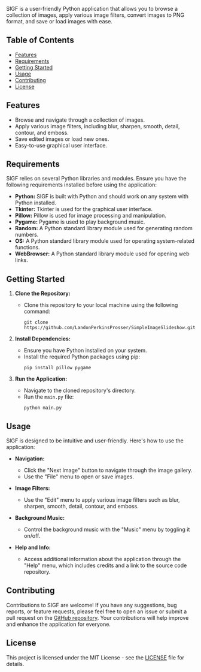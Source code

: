 SIGF is a user-friendly Python application that allows you to browse a collection of images, apply various image filters, convert images to PNG format, and save or load images with ease.

## Table of Contents

- [Features](#features)
- [Requirements](#requirements)
- [Getting Started](#getting-started)
- [Usage](#usage)
- [Contributing](#contributing)
- [License](#license)

## Features

- Browse and navigate through a collection of images.
- Apply various image filters, including blur, sharpen, smooth, detail, contour, and emboss.
- Save edited images or load new ones.
- Easy-to-use graphical user interface.

## Requirements

SIGF relies on several Python libraries and modules. Ensure you have the following requirements installed before using the application:

- **Python:** SIGF is built with Python and should work on any system with Python installed.
- **Tkinter:** Tkinter is used for the graphical user interface.
- **Pillow:** Pillow is used for image processing and manipulation.
- **Pygame:** Pygame is used to play background music.
- **Random:** A Python standard library module used for generating random numbers.
- **OS:** A Python standard library module used for operating system-related functions.
- **WebBrowser:** A Python standard library module used for opening web links.

## Getting Started

1. **Clone the Repository:**
   - Clone this repository to your local machine using the following command:
     ```shell
     git clone https://github.com/LandonPerkinsProsser/SimpleImageSlideshow.git
     ```

2. **Install Dependencies:**
   - Ensure you have Python installed on your system.
   - Install the required Python packages using pip:
     ```shell
     pip install pillow pygame
     ```

3. **Run the Application:**
   - Navigate to the cloned repository's directory.
   - Run the `main.py` file:
     ```shell
     python main.py
     ```

## Usage

SIGF is designed to be intuitive and user-friendly. Here's how to use the application:

- **Navigation:**
  - Click the "Next Image" button to navigate through the image gallery.
  - Use the "File" menu to open or save images.

- **Image Filters:**
  - Use the "Edit" menu to apply various image filters such as blur, sharpen, smooth, detail, contour, and emboss.

- **Background Music:**
  - Control the background music with the "Music" menu by toggling it on/off.

- **Help and Info:**
  - Access additional information about the application through the "Help" menu, which includes credits and a link to the source code repository.

## Contributing

Contributions to SIGF are welcome! If you have any suggestions, bug reports, or feature requests, please feel free to open an issue or submit a pull request on the [GitHub repository](https://github.com/LandonPerkinsProsser/SimpleImageSlideshow). Your contributions will help improve and enhance the application for everyone.

## License

This project is licensed under the MIT License - see the [LICENSE](LICENSE) file for details.
